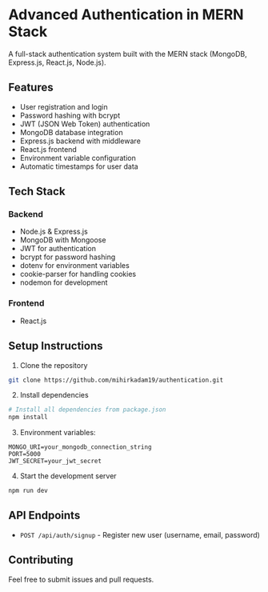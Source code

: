 # Advanced Authentication in MERN Stack

A full-stack authentication system built with the MERN stack (MongoDB, Express.js, React.js, Node.js).

## Features

- User registration and login
- Password hashing with bcrypt
- JWT (JSON Web Token) authentication
- MongoDB database integration
- Express.js backend with middleware
- React.js frontend
- Environment variable configuration
- Automatic timestamps for user data

## Tech Stack

### Backend
- Node.js & Express.js
- MongoDB with Mongoose
- JWT for authentication
- bcrypt for password hashing
- dotenv for environment variables
- cookie-parser for handling cookies
- nodemon for development

### Frontend
- React.js

## Setup Instructions

1. Clone the repository
```bash
git clone https://github.com/mihirkadam19/authentication.git
```

2. Install dependencies
```bash
# Install all dependencies from package.json
npm install
```

3. Environment variables:
```
MONGO_URI=your_mongodb_connection_string
PORT=5000
JWT_SECRET=your_jwt_secret
```

4. Start the development server
```bash
npm run dev
```

## API Endpoints

- `POST /api/auth/signup` - Register new user (username, email, password)

## Contributing

Feel free to submit issues and pull requests.
